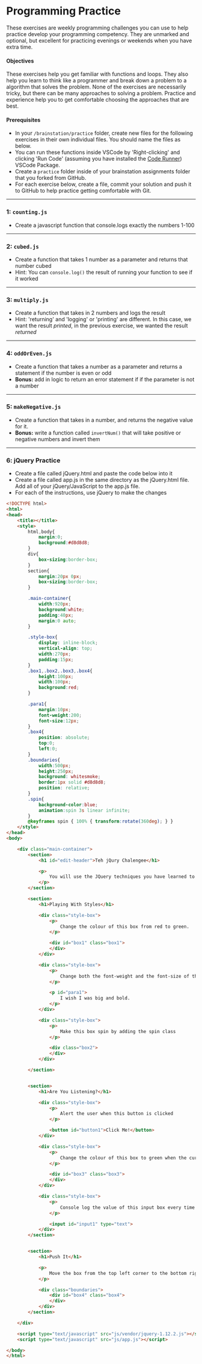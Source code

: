 # Programming Practice

These exercises are weekly programming challenges you can use to help practice develop your programming competency. They are unmarked and optional, but excellent for practicing evenings or weekends when you have extra time.

#### Objectives

These exercises help you get familiar with functions and loops. They also help you learn to think like a programmer and break down a problem to a algorithm that solves the problem. None of the exercises are necessarily tricky, but there can be many approaches to solving a problem. Practice and experience help you to get comfortable choosing the approaches that are best.

#### Prerequisites
- In your `/brainstation/practice` folder, create new files for the following exercises in their own individual files. You should name the files as below.
- You can run these functions inside VSCode by 'Right-clicking' and clicking 'Run Code' (assuming you have installed the [Code Runner](https://marketplace.visualstudio.com/items?itemName=formulahendry.code-runner)) VSCode Package.
- Create a `practice` folder inside of your brainstation assignments folder that you forked from GitHub.
- For each exercise below, create a file, commit your solution and push it to GitHub to help practice getting comfortable with Git.

---
### 1: `counting.js`
- Create a javascript function that console.logs exactly the numbers 1-100

---
### 2: `cubed.js`
- Create a function that takes 1 number as a parameter and returns that number cubed
- Hint: You can `console.log()` the result of running your function to see if it worked

---
### 3: `multiply.js`
- Create a function that takes in 2 numbers and logs the result
- Hint: 'returning' and 'logging' or 'printing' are different. In this case, we want the result *printed*, in the previous exercise, we wanted the result *returned*

---
### 4: `oddOrEven.js`
- Create a function that takes a number as a parameter and returns a statement if the number is even or odd
- **Bonus:** add in logic to return an error statement if if the parameter is not a number

---
### 5: `makeNegative.js`
- Create a function that takes in a number, and returns the negative value for it.
- **Bonus:** write a function called `invertNum()` that will take positive or negative numbers and invert them

---
### 6: jQuery Practice
- Create a file called jQuery.html and paste the code below into it
- Create a file called app.js in the same directory as the jQuery.html file. Add all of your jQuery/JavaScript to the app.js file.
- For each of the instructions, use jQuery to make the changes

```html
<!DOCTYPE html>
<html>
<head>
	<title></title>
	<style>
		html,body{
			margin:0;
			background:#d8d8d8;
		}
		div{
			box-sizing:border-box;
		}
		section{
			margin:20px 0px;
			box-sizing:border-box;
		}

		.main-container{
			width:920px;
			background:white;
			padding:40px;
			margin:0 auto;
		}

		.style-box{
			display: inline-block;
			vertical-align: top;
			width:270px;
			padding:15px;
		}
		.box1,.box2,.box3,.box4{
			height:100px;
			width:100px;
			background:red;
		}

		.para1{
			margin:10px;
			font-weight:200;
			font-size:12px;
		}
		.box4{
			position: absolute;
			top:0;
			left:0;
		}
		.boundaries{
			width:500px;
			height:250px;
			background: whitesmoke;
			border:1px solid #d8d8d8;
			position: relative;
		}
		.spin{
			background-color:blue;
			animation:spin 3s linear infinite;
		}
		@keyframes spin { 100% { transform:rotate(360deg); } }
	</style>
</head>
<body>

	<div class="main-container">
		<section>
			<h1 id="edit-header">Teh jQury Chalengee</h1>

			<p>
				You will use the JQuery techniques you have learned to add events,animations, and manipulate the DOM Content with JQuery. You will need to inspect the code in the html to find the names of the ID's you need to target. Just follow the instructions in each section to complete this Challenge. You can start off by fixing the spelling in the Title.
			</p>
		</section>

		<section>
			<h1>Playing With Styles</h1>

			<div class="style-box">
				<p>
					Change the colour of this box from red to green.
				</p>

				<div id="box1" class="box1">
				</div>
			</div>

			<div class="style-box">
				<p>
					Change both the font-weight and the font-size of this text.
				</p>

				<p id="para1">
					I wish I was big and bold.
				</p>
			</div>

			<div class="style-box">
				<p>
					Make this box spin by adding the spin class
				</p>

				<div class="box2">
				</div>
			</div>

		</section>


		<section>
			<h1>Are You Listening?</h1>

			<div class="style-box">
				<p>
					Alert the user when this button is clicked
				</p>

				<button id="button1">Click Me!</button>
			</div>

			<div class="style-box">
				<p>
					Change the colour of this box to green when the cursor is over it.
				</p>

				<div id="box3" class="box3">
				</div>
			</div>

			<div class="style-box">
				<p>
					Console log the value of this input box every time a new character is added.
				</p>

				<input id="input1" type="text">
			</div>
		</section>


		<section>
			<h1>Push It</h1>

			<p>
				Move the box from the top left corner to the bottom right corner over 2 seconds.
			</p>

			<div class="boundaries">
				<div id="box4" class="box4">
				</div>
			</div>
		</section>

	</div>

	<script type="text/javascript" src="js/vendor/jquery-1.12.2.js"></script>
	<script type="text/javascript" src="js/app.js"></script>

</body>
</html>
```
